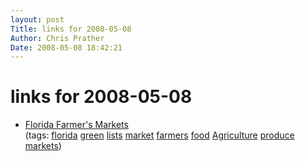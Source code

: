 ```yaml
---
layout: post
Title: links for 2008-05-08  
Author: Chris Prather
Date: 2008-05-08 18:42:21
---
```


# links for 2008-05-08
<ul class="delicious">
	<li>
		<div class="delicious-link"><a href="http://www.florida-agriculture.com/consumers/farmers_markets.htm">Florida Farmer's Markets</a></div>
		<div class="delicious-tags">(tags: <a href="http://del.icio.us/perigrin/florida">florida</a> <a href="http://del.icio.us/perigrin/green">green</a> <a href="http://del.icio.us/perigrin/lists">lists</a> <a href="http://del.icio.us/perigrin/market">market</a> <a href="http://del.icio.us/perigrin/farmers">farmers</a> <a href="http://del.icio.us/perigrin/food">food</a> <a href="http://del.icio.us/perigrin/Agriculture">Agriculture</a> <a href="http://del.icio.us/perigrin/produce">produce</a> <a href="http://del.icio.us/perigrin/markets">markets</a>)</div>
	</li>
</ul>

